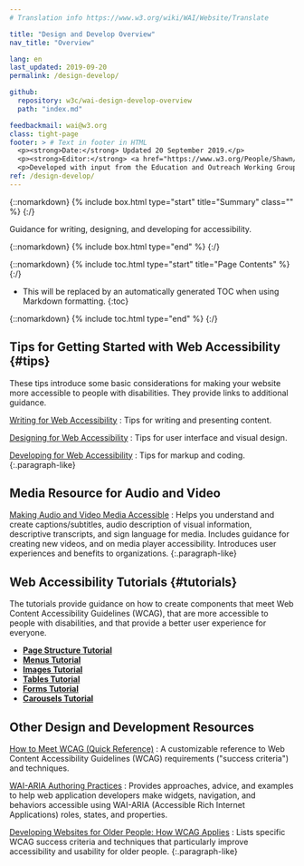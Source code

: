 ```yaml
---
# Translation info https://www.w3.org/wiki/WAI/Website/Translate

title: "Design and Develop Overview"
nav_title: "Overview"

lang: en
last_updated: 2019-09-20
permalink: /design-develop/

github:
  repository: w3c/wai-design-develop-overview
  path: "index.md"

feedbackmail: wai@w3.org
class: tight-page
footer: > # Text in footer in HTML
  <p><strong>Date:</strong> Updated 20 September 2019.</p>
  <p><strong>Editor:</strong> <a href="https://www.w3.org/People/Shawn/">Shawn Lawton Henry</a>.</p>
  <p>Developed with input from the Education and Outreach Working Group (<a href="http://www.w3.org/WAI/EO/">EOWG</a>).</p>
ref: /design-develop/
---
```


{::nomarkdown}
{% include box.html type="start" title="Summary" class="" %}
{:/}

Guidance for writing, designing, and developing for accessibility.

{::nomarkdown}
{% include box.html type="end" %}
{:/}

{::nomarkdown}
{% include toc.html type="start" title="Page Contents" %}
{:/}

- This will be replaced by an automatically generated TOC when using Markdown formatting.
{:toc}

{::nomarkdown}
{% include toc.html type="end" %}
{:/}

## Tips for Getting Started with Web Accessibility {#tips}

These tips introduce some basic considerations for making your website more accessible to people with disabilities. They provide links to additional guidance.

[Writing for Web Accessibility](/tips/writing/) 
: Tips for writing and presenting content.

[Designing for Web Accessibility](/tips/designing/) 
: Tips for user interface and visual design.

[Developing for Web Accessibility](/tips/developing/) 
: Tips for markup and coding.
{:.paragraph-like}

## Media Resource for Audio and Video

[Making Audio and Video Media Accessible](https://www.w3.org/WAI/media/av/)
: Helps you understand and create captions/subtitles, audio description of visual information, descriptive transcripts, and sign language for media. Includes guidance for creating new videos, and on media player accessibility. Introduces user experiences and benefits to organizations.
{:.paragraph-like}

## Web Accessibility Tutorials {#tutorials}

The tutorials provide guidance on how to create components that meet Web Content Accessibility Guidelines (WCAG), that are more accessible to people with disabilities, and that provide a better user experience for everyone.

* **[Page Structure Tutorial](https://www.w3.org/WAI/tutorials/page-structure/)**
* **[Menus Tutorial](https://www.w3.org/WAI/tutorials/menus/)**
* **[Images Tutorial](https://www.w3.org/WAI/tutorials/images/)**
* **[Tables Tutorial](https://www.w3.org/WAI/tutorials/tables/)**
* **[Forms Tutorial](https://www.w3.org/WAI/tutorials/forms/)**
* **[Carousels Tutorial](https://www.w3.org/WAI/tutorials/carousels/)**

## Other Design and Development Resources

[How to Meet WCAG (Quick Reference)](https://www.w3.org/WAI/WCAG21/quickref/)
: A customizable reference to Web Content Accessibility Guidelines (WCAG) requirements ("success criteria") and techniques.

[WAI-ARIA Authoring Practices](https://www.w3.org/TR/wai-aria-practices/)
: Provides approaches, advice, and examples to help web application developers make widgets, navigation, and behaviors accessible using WAI-ARIA (Accessible Rich Internet Applications) roles, states, and properties.

[Developing Websites for Older People: How WCAG Applies](https://www.w3.org/WAI/older-users/developing/)
: Lists specific WCAG success criteria and techniques that particularly improve accessibility and usability for older people.
{:.paragraph-like}
